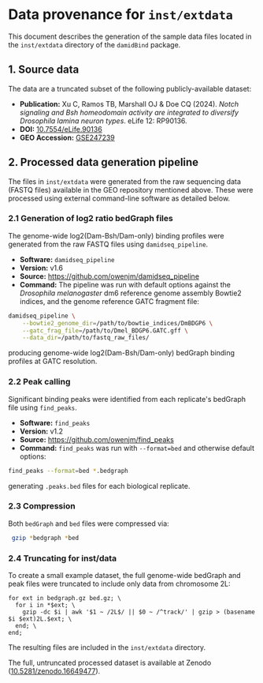 # Data provenance for `inst/extdata`

This document describes the generation of the sample data files located in the `inst/extdata` directory of the `damidBind` package.

## 1. Source data

The data are a truncated subset of the following publicly-available dataset:

-   **Publication:** Xu C, Ramos TB, Marshall OJ & Doe CQ (2024). *Notch signaling and Bsh homeodomain activity are integrated to diversify Drosophila lamina neuron types*. eLife 12: RP90136.
-   **DOI:** [10.7554/eLife.90136](https://doi.org/10.7554/eLife.90136)
-   **GEO Accession:** [GSE247239](https://www.ncbi.nlm.nih.gov/geo/query/acc.cgi?acc=GSE247239)

## 2. Processed data generation pipeline

The files in `inst/extdata` were generated from the raw sequencing data (FASTQ files) available in the GEO repository mentioned above. These were processed using external command-line software as detailed below.

### 2.1 Generation of log2 ratio bedGraph files

The genome-wide log2(Dam-Bsh/Dam-only) binding profiles were generated from the raw FASTQ files using `damidseq_pipeline`.

-   **Software:** `damidseq_pipeline`
-   **Version:** v1.6
-   **Source:** <https://github.com/owenjm/damidseq_pipeline>
-   **Command:** The pipeline was run with default options against the *Drosophila melanogaster* dm6 reference genome assembly Bowtie2 indices, and the genome reference GATC fragment file:

``` sh
damidseq_pipeline \
    --bowtie2_genome_dir=/path/to/bowtie_indices/DmBDGP6 \
    --gatc_frag_file=/path/to/Dmel_BDGP6.GATC.gff \
    --data_dir=/path/to/fastq_raw_files/
```

producing genome-wide log2(Dam-Bsh/Dam-only) bedGraph binding profiles at GATC resolution.

### 2.2 Peak calling

Significant binding peaks were identified from each replicate's bedGraph file using `find_peaks`.

-   **Software:** `find_peaks`
-   **Version:** v1.2
-   **Source:** <https://github.com/owenjm/find_peaks>
-   **Command:** `find_peaks` was run with `--format=bed` and otherwise default options:

``` sh
find_peaks --format=bed *.bedgraph
```

generating `.peaks.bed` files for each biological replicate.

### 2.3 Compression

Both `bedGraph` and `bed` files were compressed via:

``` sh
 gzip *bedgraph *bed
```

### 2.4 Truncating for inst/data

To create a small example dataset, the full genome-wide bedGraph and peak files were truncated to include only data from chromosome 2L:

``` fish
for ext in bedgraph.gz bed.gz; \
  for i in *$ext; \
    gzip -dc $i | awk '$1 ~ /2L$/ || $0 ~ /^track/' | gzip > (basename $i $ext)2L.$ext; \
  end; \
end;
```

The resulting files are included in the `inst/extdata` directory.

The full, untruncated processed dataset is available at Zenodo ([10.5281/zenodo.16649477](https://doi.org/10.5281/zenodo.16649477)).
